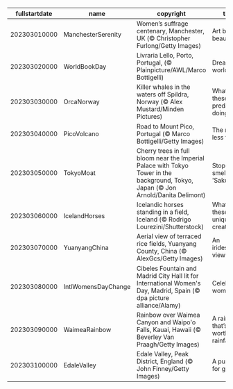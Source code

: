 |fullstartdate|name|copyright|title|image|
|--|--|--|--|--|
202303010000|ManchesterSerenity|Women’s suffrage centenary, Manchester, UK (© Christopher Furlong/Getty Images)|Art beyond beauty|![](/en-GB/2023/03/202303010000ManchesterSerenity.jpg)|
202303020000|WorldBookDay|Livraria Lello, Porto, Portugal, (© Plainpicture/AWL/Marco Bottigelli)|Dream world|![](/en-GB/2023/03/202303020000WorldBookDay.jpg)|
202303030000|OrcaNorway|Killer whales in the waters off Spildra, Norway (© Alex Mustard/Minden Pictures)|What are these predators doing?|![](/en-GB/2023/03/202303030000OrcaNorway.jpg)|
202303040000|PicoVolcano|Road to Mount Pico, Portugal (© Marco Bottigelli/Getty Images)|The road less taken?|![](/en-GB/2023/03/202303040000PicoVolcano.jpg)|
202303050000|TokyoMoat|Cherry trees in full bloom near the Imperial Palace with Tokyo Tower in the background, Tokyo, Japan (© Jon Arnold/Danita Delimont)|Stop and smell the 'Sakura|![](/en-GB/2023/03/202303050000TokyoMoat.jpg)|
202303060000|IcelandHorses|Icelandic horses standing in a field, Iceland (© Rodrigo Lourezini/Shutterstock)|What are these unique creatures?|![](/en-GB/2023/03/202303060000IcelandHorses.jpg)|
202303070000|YuanyangChina|Aerial view of terraced rice fields, Yuanyang County, China (© AlexGcs/Getty Images)|An iridescent view|![](/en-GB/2023/03/202303070000YuanyangChina.jpg)|
202303080000|IntlWomensDayChange|Cibeles Fountain and Madrid City Hall lit for International Women's Day, Madrid, Spain (© dpa picture alliance/Alamy)|Celebrating women|![](/en-GB/2023/03/202303080000IntlWomensDayChange.jpg)|
202303090000|WaimeaRainbow|Rainbow over Waimea Canyon and Waipo'o Falls, Kauai, Hawaii (© Beverley Van Praagh/Getty Images)|A rainbow that’s worth the rainfall|![](/en-GB/2023/03/202303090000WaimeaRainbow.jpg)|
202303100000|EdaleValley|Edale Valley, Peak District, England (© John Finney/Getty Images)|A puzzle for giants|![](/en-GB/2023/03/202303100000EdaleValley.jpg)|
